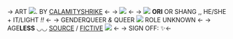 -> ART ![](https://maguro.carrd.co/assets/images/gallery03/868d60b0.gif?v=50a2d75d). BY [CALAMITYSHRIKE](https://www.tumblr.com/calamityshrike/734429348941234176/doodles?source=share) <-
-> ![](https://media.discordapp.net/attachments/961931806456836118/1186941818156372038/tumblr_02b6296a22120759836f9b2104db5c59_fa59cf21_640.jpg?ex=65fa9835&is=65e82335&hm=68e6cde93caf0e6ec9cc1b7d4af65ed347c873b61e2710c2b39dfdf42fabc457&) <-
-> ![](https://64.media.tumblr.com/b6daf3288b84730741d0abab48dc3df2/5baff56e2a8778f3-d0/s75x75_c1/a81c114dda599582838ca366c1b7525c7f2ae04d.gifv) **ORI** OR SHANG ,, HE/SHE + IT/LIGHT *!!* <-
-> GENDERQUEER *&* QUEER ![](https://64.media.tumblr.com/490b26e0129a23dff820896cfa48a983/ca4465b320746059-39/s75x75_c1/7b45268bca1c40151ef3e81040e8b98d907611bd.gifv) ROLE UNKNOWN <-
-> AGE**LESS** ◡◡ [SOURCE]() / [FICTIVE]() ![](https://64.media.tumblr.com/918821205b774be41cfa70db55d302a9/c2b6be59c8065575-c4/s75x75_c1/f643b520421884227df6b93b1ddd2ae965d1d623.gifv) <-
-> SIGN OFF: ✨️<-